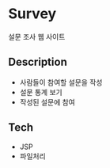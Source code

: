 # Survey
설문 조사 웹 사이트

## Description
* 사람들이 참여할 설문을 작성
* 설문 통계 보기
* 작성된 설문에 참여

## Tech
* JSP
* 파일처리
